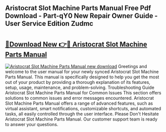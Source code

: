 ## Aristocrat Slot Machine Parts Manual Free Pdf Download - Part-qY0 New Repair Owner Guide - User Service Edition Zudmc

# <h2><a href="http://bc47998.oget.top/?id=Aristocrat+Slot+Machine+Parts+Manual">🔗Download New 👉🔴 Aristocrat Slot Machine Parts Manual</a></h2>

[![Aristocrat Slot Machine Parts Manual new download](https://i.imgur.com/5g1atiW.png)](http://bc47998.oget.top/?id=Aristocrat+Slot+Machine+Parts+Manual)
Greetings and welcome to the user manual for your newly synced Aristocrat Slot Machine Parts Manual. This manual is specifically designed to help you get the most out of your product by providing a thorough explanation of its features, setup, usage, maintenance, and problem-solving. Troubleshooting Guide Aristocrat Slot Machine Parts Manual for Common Issues This section offers solutions to common issues and error messages encountered. Aristocrat Slot Machine Parts Manual offers a range of advanced features, such as virtual assistant, smart notifications, customizable shortcuts, and automated tasks, all easily controlled through the user interface. Please Don't Hesitate Aristocrat Slot Machine Parts Manual. Our customer support team is ready to answer your questions.
